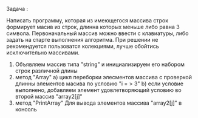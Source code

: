 Задача :

Написать программу, которая из имеющегося массива строк формирует масив из строк, длинна которых меньше либо равна 3 символа. Первоначальный массив можно ввести с клавиатуры, либо задать на старте выполнения алгоритма. При решении не рекомендуется пользоватся колекциями, лучше обойтись исключительно массивами.

1) Объявляем массив типа "string" и инициализируем его набором строк различной длины
2) метод "Array"
    а) цикл переборки элесментов массива с проверкой длинны элементов масива по условию "i = > 3"
    b) если условие выполнено, добавляем элемент удовлетворяющий условию во второй массив "array2[j]"
3) метод "PrintArray" Для вывода элементов массива "array2[j]" в консоль 
